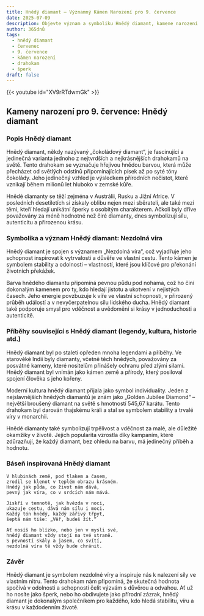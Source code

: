 ```yaml
---
title: Hnědý diamant – Významný Kámen Narození pro 9. července
date: 2025-07-09
description: Objevte význam a symboliku Hnědý diamant, kamene narození pro 9. července, který symbolizuje Nezdolná víra. Přečtěte si legendy a inspirující příběhy.
author: 365dnů
tags:
  - hnědý diamant
  - červenec
  - 9. července
  - kámen narození
  - drahokam
  - šperk
draft: false
---
```


{{< youtube id="XV9rRTdwmGk" >}}

## Kameny narození pro 9. července: Hnědý diamant

### Popis Hnědý diamant

Hnědý diamant, někdy nazývaný „čokoládový diamant“, je fascinující a jedinečná varianta jednoho z nejtvrdších a nejkrásnějších drahokamů na světě. Tento drahokam se vyznačuje hřejivou hnědou barvou, která může přecházet od světlých odstínů připomínajících písek až po syté tóny čokolády. Jeho jedinečný vzhled je výsledkem přírodních nečistot, které vznikají během milionů let hluboko v zemské kůře.

Hnědé diamanty se těží zejména v Austrálii, Rusku a Jižní Africe. V posledních desetiletích si získaly oblibu nejen mezi sběrateli, ale také mezi těmi, kteří hledají unikátní šperky s osobitým charakterem. Ačkoli byly dříve považovány za méně hodnotné než čiré diamanty, dnes symbolizují sílu, autenticitu a přirozenou krásu.

### Symbolika a význam Hnědý diamant: Nezdolná víra

Hnědý diamant je spojen s významem „Nezdolná víra“, což vyjadřuje jeho schopnost inspirovat k vytrvalosti a důvěře ve vlastní cestu. Tento kámen je symbolem stability a odolnosti – vlastností, které jsou klíčové pro překonání životních překážek.

Barva hnědého diamantu připomíná pevnou půdu pod nohama, což ho činí dokonalým kamenem pro ty, kdo hledají jistotu a ukotvení v nejistých časech. Jeho energie povzbuzuje k víře ve vlastní schopnosti, v přirozený průběh událostí a v nevyčerpatelnou sílu lidského ducha. Hnědý diamant také podporuje smysl pro vděčnost a uvědomění si krásy v jednoduchosti a autenticitě.

### Příběhy související s Hnědý diamant (legendy, kultura, historie atd.)

Hnědý diamant byl po staletí opředen mnoha legendami a příběhy. Ve starověké Indii byly diamanty, včetně těch hnědých, považovány za posvátné kameny, které nositelům přinášely ochranu před zlými silami. Hnědý diamant byl vnímán jako kámen země a přírody, který posiloval spojení člověka s jeho kořeny.

Moderní kultura hnědý diamant přijala jako symbol individuality. Jeden z nejslavnějších hnědých diamantů je znám jako „Golden Jubilee Diamond“ – největší broušený diamant na světě s hmotností 545,67 karátu. Tento drahokam byl darován thajskému králi a stal se symbolem stability a trvalé víry v monarchii.

Hnědé diamanty také symbolizují trpělivost a vděčnost za malé, ale důležité okamžiky v životě. Jejich popularita vzrostla díky kampaním, které zdůrazňují, že každý diamant, bez ohledu na barvu, má jedinečný příběh a hodnotu.

### Báseň inspirovaná Hnědý diamant

```
V hlubinách země, pod tlakem a časem,  
zrodil se klenot v teplém obrazu krásném.  
Hnědý jak půda, co život nám dává,  
pevný jak víra, co v srdcích nám mává.

Jiskří v temnotě, jak hvězda v noci,  
ukazuje cestu, dává nám sílu i moci.  
Každý tón hnědý, každý zářivý třpyt,  
šeptá nám tiše: „Věř, budeš žít.“

Ať nosíš ho blízko, nebo jen v mysli své,  
hnědý diamant vždy stojí na tvé straně.  
S pevností skály a jasem, co svítí,  
nezdolná víra tě vždy bude chránit.
```

### Závěr

Hnědý diamant je symbolem nezdolné víry a inspiruje nás k nalezení síly ve vlastním nitru. Tento drahokam nám připomíná, že skutečná hodnota spočívá v odolnosti a schopnosti čelit výzvám s důvěrou a odvahou. Ať už ho nosíte jako šperk, nebo ho obdivujete jako přírodní zázrak, hnědý diamant je dokonalým společníkem pro každého, kdo hledá stabilitu, víru a krásu v každodenním životě.